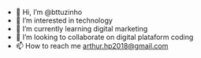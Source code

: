 - 👋 Hi, I’m @bttuzinho
- 👀 I’m interested in technology
- 🌱 I’m currently learning digital marketing
- 💞️ I’m looking to collaborate on digital plataform coding
- 📫 How to reach me arthur.hp2018@gmail.com



<GithubCard name="bttuzinho" type="repo" repository="bttuzinho_" widht={500} height={150} />

<!---
bttuzinho/bttuzinho is a ✨ special ✨ repository because its `README.md` (this file) appears on your GitHub profile.
You can click the Preview link to take a look at your changes.
--->
